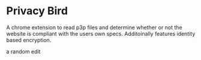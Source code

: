 # Privacy Bird

A chrome extension to read p3p files and determine whether or not the website is compliant with the users own specs. Additoinally features identity based encryption.

a random edit
